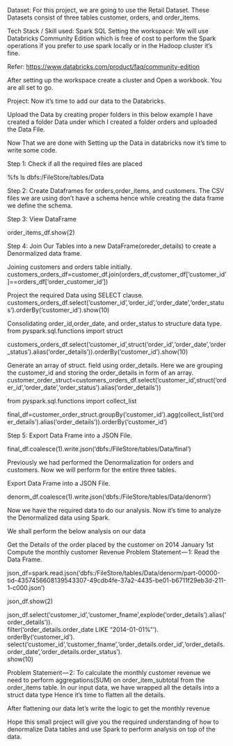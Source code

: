 Dataset:
For this project, we are going to use the Retail Dataset. These Datasets consist of three tables customer, orders, and order_items.

Tech Stack / Skill used:
Spark
SQL
Setting the workspace:
We will use Databricks Community Edition which is free of cost to perform the Spark operations if you prefer to use spark locally or in the Hadoop cluster it’s fine.

Refer: https://www.databricks.com/product/faq/community-edition

After setting up the workspace create a cluster and Open a workbook. You are all set to go.

Project:
Now it’s time to add our data to the Databricks.



Upload the Data by creating proper folders in this below example I have created a folder Data under which I created a folder orders and uploaded the Data File.





Now That we are done with Setting up the Data in databricks now it’s time to write some code.

Step 1: Check if all the required files are placed

%fs ls dbfs:/FileStore/tables/Data



Step 2: Create Dataframes for orders,order_items, and customers. The CSV files we are using don’t have a schema hence while creating the data frame we define the schema.

Step 3: View DataFrame

order_items_df.show(2)



Step 4: Join Our Tables into a new DataFrame(oreder_details) to create a Denormalized data frame.

Joining customers and orders table initially.
customers_orders_df=customer_df.join(orders_df,customer_df[‘customer_id’]==orders_df[‘order_customer_id’])

Project the required Data using SELECT clause.
customers_orders_df.select(‘customer_id’,‘order_id’,‘order_date’,‘order_status’).orderBy(‘customer_id’).show(10)



Consolidating order_id,order_date, and order_status to structure data type.
from pyspark.sql.functions import struct

customers_orders_df.select(‘customer_id’,struct(‘order_id’,‘order_date’,‘order_status’).alias(‘order_details’)).orderBy(‘customer_id’).show(10)



Generate an array of struct. field using order_details. Here we are grouping the customer_id and storing the order_details in form of an array.
customer_order_struct=customers_orders_df.select(‘customer_id’,struct(‘order_id’,‘order_date’,‘order_status’).alias(‘order_details’))

from pyspark.sql.functions import collect_list

final_df=customer_order_struct.groupBy(‘customer_id’).agg(collect_list(‘order_details’).alias(‘order_details’)).orderBy(‘customer_id’)



Step 5: Export Data Frame into a JSON File.

final_df.coalesce(1).write.json(‘dbfs:/FileStore/tables/Data/final’)



Previously we had performed the Denormalization for orders and customers. Now we will perform for the entire three tables.

Export Data Frame into a JSON File.

denorm_df.coalesce(1).write.json(‘dbfs:/FileStore/tables/Data/denorm’)

Now we have the required data to do our analysis. Now it’s time to analyze the Denormalized data using Spark.

We shall perform the below analysis on our data

Get the Details of the order placed by the customer on 2014 January 1st
Compute the monthly customer Revenue
Problem Statement — 1:
Read the Data Frame.

json_df=spark.read.json(‘dbfs:/FileStore/tables/Data/denorm/part-00000-tid-4357456608139543307-49cdb4fe-37a2-4435-be01-b6711f29eb3d-211-1-c000.json’)

json_df.show(2)



json_df.select(‘customer_id’,‘customer_fname’,explode(‘order_details’).alias(‘order_details’)). \
filter(‘order_details.order_date LIKE “2014-01-01%”’). \
orderBy(‘customer_id’). \
select(‘customer_id’,‘customer_fname’,‘order_details.order_id’,‘order_details.order_date’,‘order_details.order_status’). \
show(10)



Problem Statement — 2:
To calculate the monthly customer revenue we need to perform aggregations(SUM) on order_item_subtotal from the order_items table.
In our input data, we have wrapped all the details into a struct data type Hence it’s time to flatten all the details.


After flattening our data let’s write the logic to get the monthly revenue


Hope this small project will give you the required understanding of how to denormalize Data tables and use Spark to perform analysis on top of the data.
